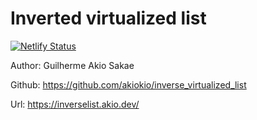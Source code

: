 # Inverted virtualized list

[![Netlify Status](https://api.netlify.com/api/v1/badges/a87095ce-b244-4534-ad89-a1ee77517265/deploy-status)](https://app.netlify.com/sites/invertedlist/deploys)

Author: Guilherme Akio Sakae

Github: https://github.com/akiokio/inverse_virtualized_list

Url: https://inverselist.akio.dev/
